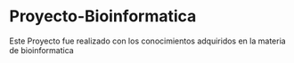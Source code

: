 # Proyecto-Bioinformatica
Este Proyecto fue realizado con los conocimientos adquiridos en la materia de bioinformatica
